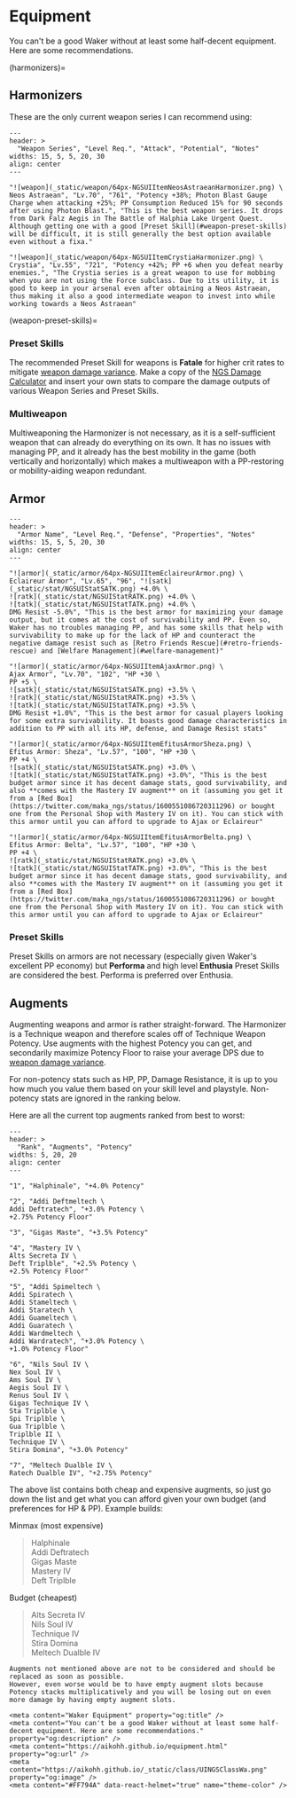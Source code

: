 # Equipment 

You can't be a good Waker without at least some half-decent equipment. Here are some recommendations.

(harmonizers)=
## Harmonizers

These are the only current weapon series I can recommend using:

```{csv-table}
---
header: >
  "Weapon Series", "Level Req.", "Attack", "Potential", "Notes"
widths: 15, 5, 5, 20, 30
align: center
---

"![weapon](_static/weapon/64px-NGSUIItemNeosAstraeanHarmonizer.png) \
Neos Astraean", "Lv.70", "761", "Potency +38%; Photon Blast Gauge Charge when attacking +25%; PP Consumption Reduced 15% for 90 seconds after using Photon Blast.", "This is the best weapon series. It drops from Dark Falz Aegis in The Battle of Halphia Lake Urgent Quest. Although getting one with a good [Preset Skill](#weapon-preset-skills) will be difficult, it is still generally the best option available even without a fixa."

"![weapon](_static/weapon/64px-NGSUIItemCrystiaHarmonizer.png) \
Crystia", "Lv.55", "721", "Potency +42%; PP +6 when you defeat nearby enemies.", "The Crystia series is a great weapon to use for mobbing when you are not using the Force subclass. Due to its utility, it is good to keep in your arsenal even after obtaining a Neos Astraean, thus making it also a good intermediate weapon to invest into while working towards a Neos Astraean"

```

(weapon-preset-skills)=
### Preset Skills

The recommended Preset Skill for weapons is **Fatale** for higher crit rates to mitigate [weapon damage variance](https://pso2na.arks-visiphone.com/wiki/Portal:New_Genesis/Damage_Calculation#Weapon_Variance).
Make a copy of the [NGS Damage Calculator](https://docs.google.com/spreadsheets/d/195u5PhyZNLBWO0kkR7ebbcf9XARvtBS9eJbSRkiAyIk/edit?usp=sharing) and insert your own stats to compare the damage outputs of various Weapon Series and Preset Skills.

### Multiweapon

Multiweaponing the Harmonizer is not necessary, as it is a self-sufficient weapon that can already do everything on its own.
It has no issues with managing PP, and it already has the best mobility in the game (both vertically and horizontally) which makes a multiweapon with a PP-restoring or mobility-aiding weapon redundant.

## Armor

```{csv-table}
---
header: >
  "Armor Name", "Level Req.", "Defense", "Properties", "Notes"
widths: 15, 5, 5, 20, 30
align: center
---

"![armor](_static/armor/64px-NGSUIItemEclaireurArmor.png) \
Eclaireur Armor", "Lv.65", "96", "![satk](_static/stat/NGSUIStatSATK.png) +4.0% \
![ratk](_static/stat/NGSUIStatRATK.png) +4.0% \
![tatk](_static/stat/NGSUIStatTATK.png) +4.0% \
DMG Resist -5.0%", "This is the best armor for maximizing your damage output, but it comes at the cost of survivability and PP. Even so, Waker has no troubles managing PP, and has some skills that help with survivability to make up for the lack of HP and counteract the negative damage resist such as [Retro Friends Rescue](#retro-friends-rescue) and [Welfare Management](#welfare-management)"

"![armor](_static/armor/64px-NGSUIItemAjaxArmor.png) \
Ajax Armor", "Lv.70", "102", "HP +30 \
PP +5 \
![satk](_static/stat/NGSUIStatSATK.png) +3.5% \
![ratk](_static/stat/NGSUIStatRATK.png) +3.5% \
![tatk](_static/stat/NGSUIStatTATK.png) +3.5% \
DMG Resist +1.0%", "This is the best armor for casual players looking for some extra survivability. It boasts good damage characteristics in addition to PP with all its HP, defense, and Damage Resist stats"

"![armor](_static/armor/64px-NGSUIItemEfitusArmorSheza.png) \
Efitus Armor: Sheza", "Lv.57", "100", "HP +30 \
PP +4 \
![satk](_static/stat/NGSUIStatSATK.png) +3.0% \
![tatk](_static/stat/NGSUIStatTATK.png) +3.0%", "This is the best budget armor since it has decent damage stats, good survivability, and also **comes with the Mastery IV augment** on it (assuming you get it from a [Red Box](https://twitter.com/maka_ngs/status/1600551086720311296) or bought one from the Personal Shop with Mastery IV on it). You can stick with this armor until you can afford to upgrade to Ajax or Eclaireur"

"![armor](_static/armor/64px-NGSUIItemEfitusArmorBelta.png) \
Efitus Armor: Belta", "Lv.57", "100", "HP +30 \
PP +4 \
![ratk](_static/stat/NGSUIStatRATK.png) +3.0% \
![tatk](_static/stat/NGSUIStatTATK.png) +3.0%", "This is the best budget armor since it has decent damage stats, good survivability, and also **comes with the Mastery IV augment** on it (assuming you get it from a [Red Box](https://twitter.com/maka_ngs/status/1600551086720311296) or bought one from the Personal Shop with Mastery IV on it). You can stick with this armor until you can afford to upgrade to Ajax or Eclaireur"
```

### Preset Skills

Preset Skills on armors are not necessary (especially given Waker's excellent PP economy) but **Performa** and high level **Enthusia** Preset Skills are considered the best. Performa is preferred over Enthusia.

## Augments

Augmenting weapons and armor is rather straight-forward.
The Harmonizer is a Technique weapon and therefore scales off of Technique Weapon Potency.
Use augments with the highest Potency you can get, and secondarily maximize Potency Floor to raise your average DPS due to [weapon damage variance](https://pso2na.arks-visiphone.com/wiki/Portal:New_Genesis/Damage_Calculation#Weapon_Variance).

For non-potency stats such as HP, PP, Damage Resistance, it is up to you how much you value them based on your skill level and playstyle. Non-potency stats are ignored in the ranking below.

Here are all the current top augments ranked from best to worst:

```{csv-table}
---
header: >
  "Rank", "Augments", "Potency"
widths: 5, 20, 20
align: center
---

"1", "Halphinale", "+4.0% Potency"

"2", "Addi Deftmeltech \
Addi Deftratech", "+3.0% Potency \
+2.75% Potency Floor"

"3", "Gigas Maste", "+3.5% Potency"

"4", "Mastery IV \
Alts Secreta IV \
Deft Triplble", "+2.5% Potency \
+2.5% Potency Floor"

"5", "Addi Spimeltech \
Addi Spiratech \
Addi Stameltech \
Addi Staratech \
Addi Guameltech \
Addi Guaratech \
Addi Wardmeltech \
Addi Wardratech", "+3.0% Potency \
+1.0% Potency Floor"

"6", "Nils Soul IV \
Nex Soul IV \
Ams Soul IV \
Aegis Soul IV \
Renus Soul IV \
Gigas Technique IV \
Sta Triplble \
Spi Triplble \
Gua Triplble \
Triplble II \
Technique IV \
Stira Domina", "+3.0% Potency"

"7", "Meltech Dualble IV \
Ratech Dualble IV", "+2.75% Potency"
```

The above list contains both cheap and expensive augments, so just go down the list and get what you can afford given your own budget (and preferences for HP & PP). Example builds:

Minmax (most expensive)
> Halphinale \
> Addi Deftratech \
> Gigas Maste \
> Mastery IV \
> Deft Triplble

Budget (cheapest)
> Alts Secreta IV \
> Nils Soul IV \
> Technique IV \
> Stira Domina \
> Meltech Dualble IV

```{note}
Augments not mentioned above are not to be considered and should be replaced as soon as possible.
However, even worse would be to have empty augment slots because Potency stacks multiplicatively and you will be losing out on even more damage by having empty augment slots.
```

```{raw} html
<meta content="Waker Equipment" property="og:title" />
<meta content="You can't be a good Waker without at least some half-decent equipment. Here are some recommendations." property="og:description" />
<meta content="https://aikohh.github.io/equipment.html" property="og:url" />
<meta content="https://aikohh.github.io/_static/class/UINGSClassWa.png" property="og:image" />
<meta content="#FF794A" data-react-helmet="true" name="theme-color" />
```
